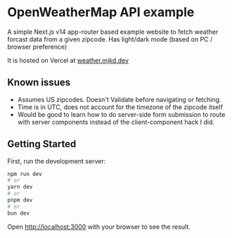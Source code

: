 # OpenWeatherMap API example

A simple Next.js v14 app-router based example website to fetch weather forcast data from a given zipcode. Has light/dark mode (based on PC / browser preference)

It is hosted on Vercel at [weather.mjkd.dev](https://weather.mjkd.dev)

## Known issues

- Assumes US zipcodes. Doesn't Validate before navigating or fetching.
- Time is in UTC, does not account for the timezone of the zipcode itself
- Would be good to learn how to do server-side form submission to route with server components instead of the client-component hack I did.

## Getting Started

First, run the development server:

```bash
npm run dev
# or
yarn dev
# or
pnpm dev
# or
bun dev
```

Open [http://localhost:3000](http://localhost:3000) with your browser to see the result.
